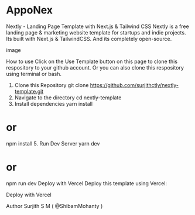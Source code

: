 # AppoNex

Nextly - Landing Page Template with Next.js & Tailwind CSS
Nextly is a free landing page & marketing website template for startups and indie projects. Its built with Next.js & TailwindCSS. And its completely open-source.

image

How to use
Click on the Use Template button on this page to clone this respository to your github account. Or you can also clone this respository using terminal or bash.

1. Clone this Repository
git clone https://github.com/surjithctly/nextly-template.git
2. Navigate to the directory
cd nextly-template
3. Install dependencies
yarn install
# or
npm install
5. Run Dev Server
yarn dev
# or
npm run dev
Deploy with Vercel
Deploy this template using Vercel:

Deploy with Vercel

Author
Surjith S M ( @ShibamMohanty )
